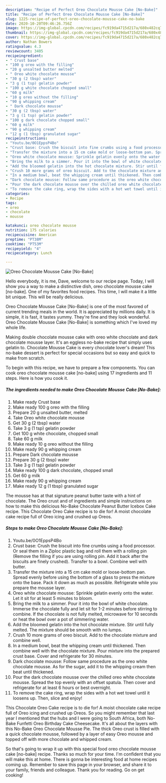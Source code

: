 ```yaml
---
description: "Recipe of Perfect Oreo Chocolate Mousse Cake [No-Bake]"
title: "Recipe of Perfect Oreo Chocolate Mousse Cake [No-Bake]"
slug: 1225-recipe-of-perfect-oreo-chocolate-mousse-cake-no-bake
date: 2020-10-20T09:46:26.756Z
image: https://img-global.cpcdn.com/recipes/fc919da4715d217a/680x482cq70/oreo-chocolate-mousse-cake-no-bake-recipe-main-photo.jpg
thumbnail: https://img-global.cpcdn.com/recipes/fc919da4715d217a/680x482cq70/oreo-chocolate-mousse-cake-no-bake-recipe-main-photo.jpg
cover: https://img-global.cpcdn.com/recipes/fc919da4715d217a/680x482cq70/oreo-chocolate-mousse-cake-no-bake-recipe-main-photo.jpg
author: Nathan Bowers
ratingvalue: 4.3
reviewcount: 3405
recipeingredient:
- " Crust base"
- "100 g oreo with the filling"
- "20 g unsalted butter melted"
- " Oreo white chocolate mousse"
- "30 g (2 tbsp) water"
- "3 g (1 tsp) gelatin powder"
- "100 g white chocolate chopped small"
- "60 g milk"
- "10 g oreo without the filling"
- "90 g whipping cream"
- " Dark chocolate mousse"
- "30 g (2 tbsp) water"
- "3 g (1 tsp) gelatin powder"
- "100 g dark chocolate chopped small"
- "60 g milk"
- "90 g whipping cream"
- "12 g (1 tbsp) granulated sugar"
recipeinstructions:
- "Youtu.be/0O1EppsP4Bo"
- "Crust base: Crush the biscuit into fine crumbs using a food processor. Or seal them in a Ziploc plastic bag and roll them with a rolling pin (Remove the filling if you are using rolling pin. Add it back after the biscuits are finely crushed). Transfer to a bowl. Combine well with butter."
- "Transfer the mixture into a 15 cm cake mold or loose-bottom pan. Spread evenly before using the bottom of a glass to press the mixture onto the base. Pack it down as much as possible. Refrigerate while you prepare the mousse layer."
- "Oreo white chocolate mousse: Sprinkle gelatin evenly onto the water. Let it sit for at least 5 minutes to bloom."
- "Bring the milk to a simmer. Pour it into the bowl of white chocolate. Immerse the chocolate fully and let sit for 1-2 minutes before stirring to combine. If the chocolate is not fully melted, microwave for 10 seconds or heat the bowl over a pot of simmering water."
- "Add the bloomed gelatin into the hot chocolate mixture. Stir until fully melted. The mixture should be smooth with no lumps."
- "Crush 10 more grams of oreo biscuit. Add to the chocolate mixture and combine well."
- "In a medium bowl, beat the whipping cream until thickened. Then combine well with the chocolate mixture. Pour mixture into the prepared crust base. Cover and refrigerate for 30 minutes."
- "Dark chocolate mousse: Follow same procedure as the oreo white chocolate mousse. As for the sugar, add it to the whipping cream then beat until thickened."
- "Pour the dark chocolate mousse over the chilled oreo white chocolate mousse. Spread the top evenly with an offset spatula. Then cover and refrigerate for at least 6 hours or best overnight."
- "To remove the cake ring, wrap the sides with a hot wet towel until it loosens up. Then, slice and enjoy!"
categories:
- Recipe
tags:
- oreo
- chocolate
- mousse

katakunci: oreo chocolate mousse 
nutrition: 175 calories
recipecuisine: American
preptime: "PT38M"
cooktime: "PT53M"
recipeyield: "4"
recipecategory: Lunch

---
```



![Oreo Chocolate Mousse Cake [No-Bake]](https://img-global.cpcdn.com/recipes/fc919da4715d217a/680x482cq70/oreo-chocolate-mousse-cake-no-bake-recipe-main-photo.jpg)

Hello everybody, it is me, Dave, welcome to our recipe page. Today, I will show you a way to make a distinctive dish, oreo chocolate mousse cake [no-bake]. One of my favorites food recipes. This time, I will make it a little bit unique. This will be really delicious.

Oreo Chocolate Mousse Cake [No-Bake] is one of the most favored of current trending meals in the world. It is appreciated by millions daily. It is simple, it is fast, it tastes yummy. They're fine and they look wonderful. Oreo Chocolate Mousse Cake [No-Bake] is something which I've loved my whole life.

Making double chocolate mousse cake with oreo white chocolate and dark chocolate mousse layer. It&#39;s an eggless no-bake recipe that simply uses gelatin to. Chocolate Mousse Cake is every chocolate lover&#39;s dream! This no-bake dessert is perfect for special occasions but so easy and quick to make from scratch.


To begin with this recipe, we have to prepare a few components. You can cook oreo chocolate mousse cake [no-bake] using 17 ingredients and 11 steps. Here is how you cook it.

<!--inarticleads1-->

##### The ingredients needed to make Oreo Chocolate Mousse Cake [No-Bake]:

1. Make ready  Crust base
1. Make ready 100 g oreo with the filling
1. Prepare 20 g unsalted butter, melted
1. Take  Oreo white chocolate mousse
1. Get 30 g (2 tbsp) water
1. Take 3 g (1 tsp) gelatin powder
1. Get 100 g white chocolate, chopped small
1. Take 60 g milk
1. Make ready 10 g oreo without the filling
1. Make ready 90 g whipping cream
1. Prepare  Dark chocolate mousse
1. Prepare 30 g (2 tbsp) water
1. Take 3 g (1 tsp) gelatin powder
1. Make ready 100 g dark chocolate, chopped small
1. Get 60 g milk
1. Make ready 90 g whipping cream
1. Make ready 12 g (1 tbsp) granulated sugar


The mousse has at that signature peanut butter taste with a hint of chocolate. The Oreo crust and of ingredients and simple instructions on how to make this delicious No-Bake Chocolate Peanut Butter Icebox Cake recipe. This Chocolate Oreo Cake recipe is to die for! A moist chocolate cake recipe full of Oreo icing and crushed up Oreos. 

<!--inarticleads2-->

##### Steps to make Oreo Chocolate Mousse Cake [No-Bake]:

1. Youtu.be/0O1EppsP4Bo
1. Crust base: Crush the biscuit into fine crumbs using a food processor. Or seal them in a Ziploc plastic bag and roll them with a rolling pin (Remove the filling if you are using rolling pin. Add it back after the biscuits are finely crushed). Transfer to a bowl. Combine well with butter.
1. Transfer the mixture into a 15 cm cake mold or loose-bottom pan. Spread evenly before using the bottom of a glass to press the mixture onto the base. Pack it down as much as possible. Refrigerate while you prepare the mousse layer.
1. Oreo white chocolate mousse: Sprinkle gelatin evenly onto the water. Let it sit for at least 5 minutes to bloom.
1. Bring the milk to a simmer. Pour it into the bowl of white chocolate. Immerse the chocolate fully and let sit for 1-2 minutes before stirring to combine. If the chocolate is not fully melted, microwave for 10 seconds or heat the bowl over a pot of simmering water.
1. Add the bloomed gelatin into the hot chocolate mixture. Stir until fully melted. The mixture should be smooth with no lumps.
1. Crush 10 more grams of oreo biscuit. Add to the chocolate mixture and combine well.
1. In a medium bowl, beat the whipping cream until thickened. Then combine well with the chocolate mixture. Pour mixture into the prepared crust base. Cover and refrigerate for 30 minutes.
1. Dark chocolate mousse: Follow same procedure as the oreo white chocolate mousse. As for the sugar, add it to the whipping cream then beat until thickened.
1. Pour the dark chocolate mousse over the chilled oreo white chocolate mousse. Spread the top evenly with an offset spatula. Then cover and refrigerate for at least 6 hours or best overnight.
1. To remove the cake ring, wrap the sides with a hot wet towel until it loosens up. Then, slice and enjoy!


This Chocolate Oreo Cake recipe is to die for! A moist chocolate cake recipe full of Oreo icing and crushed up Oreos. So you might remember that last year I mentioned that the hubs and I were going to South Africa, both No-Bake Funfetti Oreo Birthday Cake Cheesecake. It&#39;s all about the layers with this No-Bake Oreo Chocolate Mousse Pie. The thick Oreo crust is filled with a quick chocolate mousse, followed by a layer of easy Oreo mousse and topped off with more chocolate and whipped cream. 

So that's going to wrap it up with this special food oreo chocolate mousse cake [no-bake] recipe. Thanks so much for your time. I'm confident that you will make this at home. There is gonna be interesting food at home recipes coming up. Remember to save this page in your browser, and share it to your family, friends and colleague. Thank you for reading. Go on get cooking!
